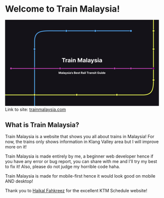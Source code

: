 # Welcome to Train Malaysia!
![Thumbnail for Train Malaysia](Thumbnail/Thumbnail.png)
Link to site: [trainmalaysia.com](trainmalaysia.com)

## What is Train Malaysia?
Train Malaysia is a website that shows you all about trains in Malaysia! For now, the trains only shows information in Klang Valley area but I will improve more on it! 

Train Malaysia is made entirely by me, a beginner web developer hence if you have any error or bug report, you can share with me and I'll try my best to fix it! Also, please do not judge my horrible code haha.

Train Malaysia is made for mobile-first hence it would look good on mobile AND desktop!

Thank you to [Haikal Fahkreez](https://github.com/haikhalfakhreez/ktm-schedule) for the excellent KTM Schedule website!
